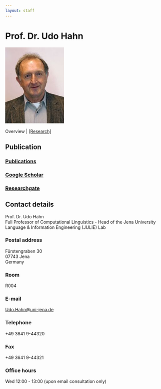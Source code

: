 ```yaml
---
layout: staff
---
```


# Prof. Dr. Udo Hahn

<div class="portrait">
  <img src="udo_hahn-width-188-height-242.jpg">
</div>

Overview | 
[[Research]](research.html)

## Publication

### [Publications](publication.html)

### [Google Scholar](https://scholar.google.com/citations?user=pSziNSkAAAAJ&hl=de)

### [Researchgate](https://www.researchgate.net/profile/Udo_Hahn)

## Contact details
Prof. Dr. Udo Hahn<br/>
Full Professor of Computational Linguistics - Head of the Jena University Language & Information Engineering (JULIE) Lab

### Postal address
Fürstengraben 30<br/>
07743 Jena<br/>
Germany

### Room
R004

### E-mail
[Udo.Hahn@uni-jena.de](mailto:Udo.Hahn@uni-jena.de)

### Telephone
+49 3641 9-44320

### Fax
+49 3641 9-44321

### Office hours
Wed 12:00 - 13:00 (upon email consultation only)

